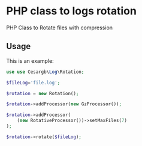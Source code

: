 
# PHP class to logs rotation
PHP Class to Rotate files with compression

## Usage

This is an example:

```php
use use Cesargb\Log\Rotation;

$fileLog='file.log';

$rotation = new Rotation();

$rotation->addProcessor(new GzProcessor());

$rotation->addProcessor(
    (new RotativeProcessor())->setMaxFiles(7)
);

$rotation->rotate($fileLog);
```
